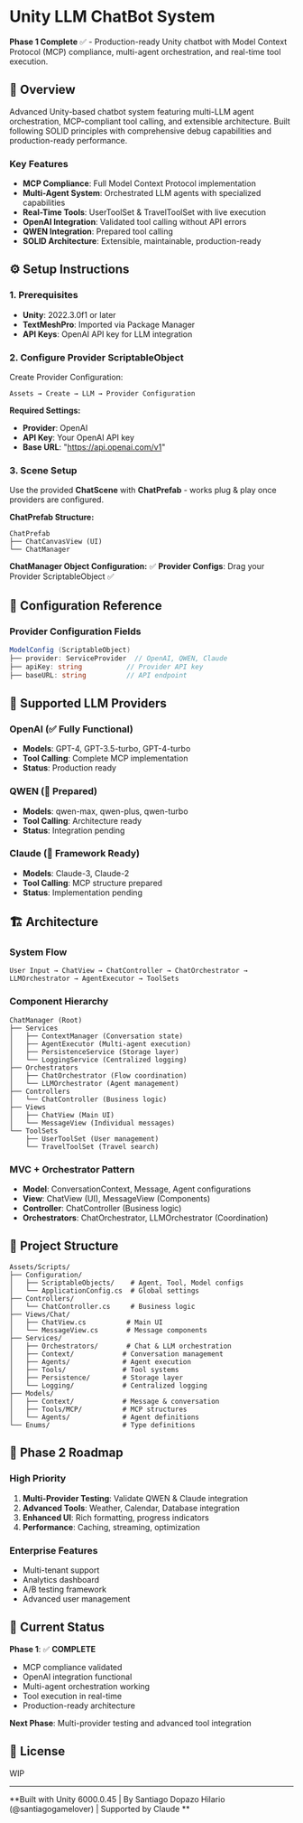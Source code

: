 # Unity LLM ChatBot System

**Phase 1 Complete** ✅ - Production-ready Unity chatbot with Model Context Protocol (MCP) compliance, multi-agent orchestration, and real-time tool execution.

## 🎯 Overview

Advanced Unity-based chatbot system featuring multi-LLM agent orchestration, MCP-compliant tool calling, and extensible architecture. Built following SOLID principles with comprehensive debug capabilities and production-ready performance.

### Key Features
- **MCP Compliance**: Full Model Context Protocol implementation
- **Multi-Agent System**: Orchestrated LLM agents with specialized capabilities  
- **Real-Time Tools**: UserToolSet & TravelToolSet with live execution
- **OpenAI Integration**: Validated tool calling without API errors
- **QWEN Integration**: Prepared tool calling 
- **SOLID Architecture**: Extensible, maintainable, production-ready

## ⚙️ Setup Instructions

### 1. Prerequisites
- **Unity**: 2022.3.0f1 or later
- **TextMeshPro**: Imported via Package Manager
- **API Keys**: OpenAI API key for LLM integration

### 2. Configure Provider ScriptableObject

Create Provider Configuration:
```
Assets → Create → LLM → Provider Configuration
```

**Required Settings:**
- **Provider**: OpenAI
- **API Key**: Your OpenAI API key
- **Base URL**: "https://api.openai.com/v1"

### 3. Scene Setup

Use the provided **ChatScene** with **ChatPrefab** - works plug & play once providers are configured.

**ChatPrefab Structure:**
```
ChatPrefab
├── ChatCanvasView (UI)
└── ChatManager 
```

**ChatManager Object Configuration:**
✅ **Provider Configs**: Drag your Provider ScriptableObject ✅

## 🔧 Configuration Reference

### Provider Configuration Fields
```csharp
ModelConfig (ScriptableObject)  
├── provider: ServiceProvider  // OpenAI, QWEN, Claude
├── apiKey: string           // Provider API key
├── baseURL: string          // API endpoint

```

## 🔌 Supported LLM Providers

### OpenAI (✅ Fully Functional)
- **Models**: GPT-4, GPT-3.5-turbo, GPT-4-turbo
- **Tool Calling**: Complete MCP implementation
- **Status**: Production ready

### QWEN (🔄 Prepared)
- **Models**: qwen-max, qwen-plus, qwen-turbo
- **Tool Calling**: Architecture ready
- **Status**: Integration pending

### Claude (🔄 Framework Ready)
- **Models**: Claude-3, Claude-2
- **Tool Calling**: MCP structure prepared  
- **Status**: Implementation pending

## 🏗️ Architecture

### System Flow
```
User Input → ChatView → ChatController → ChatOrchestrator → LLMOrchestrator → AgentExecutor → ToolSets
```

### Component Hierarchy
```
ChatManager (Root)
├── Services
│   ├── ContextManager (Conversation state)
│   ├── AgentExecutor (Multi-agent execution)
│   ├── PersistenceService (Storage layer)
│   └── LoggingService (Centralized logging)
├── Orchestrators  
│   ├── ChatOrchestrator (Flow coordination)
│   └── LLMOrchestrator (Agent management)
├── Controllers
│   └── ChatController (Business logic)
├── Views
│   ├── ChatView (Main UI)
│   └── MessageView (Individual messages)
└── ToolSets
    ├── UserToolSet (User management)
    └── TravelToolSet (Travel search)
```

### MVC + Orchestrator Pattern
- **Model**: ConversationContext, Message, Agent configurations
- **View**: ChatView (UI), MessageView (Components)  
- **Controller**: ChatController (Business logic)
- **Orchestrators**: ChatOrchestrator, LLMOrchestrator (Coordination)

## 📁 Project Structure

```
Assets/Scripts/
├── Configuration/
│   ├── ScriptableObjects/    # Agent, Tool, Model configs
│   └── ApplicationConfig.cs  # Global settings
├── Controllers/
│   └── ChatController.cs     # Business logic
├── Views/Chat/
│   ├── ChatView.cs          # Main UI
│   └── MessageView.cs       # Message components
├── Services/
│   ├── Orchestrators/       # Chat & LLM orchestration
│   ├── Context/            # Conversation management
│   ├── Agents/             # Agent execution
│   ├── Tools/              # Tool systems
│   ├── Persistence/        # Storage layer
│   └── Logging/            # Centralized logging
├── Models/
│   ├── Context/            # Message & conversation
│   ├── Tools/MCP/          # MCP structures
│   └── Agents/             # Agent definitions
└── Enums/                  # Type definitions
```


## 🔮 Phase 2 Roadmap

### High Priority
1. **Multi-Provider Testing**: Validate QWEN & Claude integration
2. **Advanced Tools**: Weather, Calendar, Database integration
3. **Enhanced UI**: Rich formatting, progress indicators
4. **Performance**: Caching, streaming, optimization

### Enterprise Features
- Multi-tenant support
- Analytics dashboard  
- A/B testing framework
- Advanced user management

## 📝 Current Status

**Phase 1**: ✅ **COMPLETE**
- MCP compliance validated
- OpenAI integration functional
- Multi-agent orchestration working
- Tool execution in real-time
- Production-ready architecture

**Next Phase**: Multi-provider testing and advanced tool integration

## 📄 License

WIP

---

**Built with Unity 6000.0.45 | By Santiago Dopazo Hilario (@santiagogamelover) | Supported by Claude **

